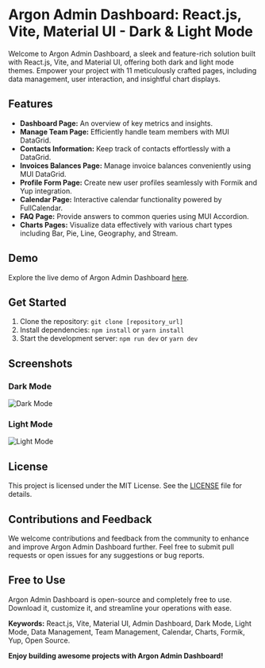 # Argon Admin Dashboard: React.js, Vite, Material UI - Dark & Light Mode

Welcome to Argon Admin Dashboard, a sleek and feature-rich solution built with React.js, Vite, and Material UI, offering both dark and light mode themes. Empower your project with 11 meticulously crafted pages, including data management, user interaction, and insightful chart displays.

## Features

- **Dashboard Page:** An overview of key metrics and insights.
- **Manage Team Page:** Efficiently handle team members with MUI DataGrid.
- **Contacts Information:** Keep track of contacts effortlessly with a DataGrid.
- **Invoices Balances Page:** Manage invoice balances conveniently using MUI DataGrid.
- **Profile Form Page:** Create new user profiles seamlessly with Formik and Yup integration.
- **Calendar Page:** Interactive calendar functionality powered by FullCalendar.
- **FAQ Page:** Provide answers to common queries using MUI Accordion.
- **Charts Pages:** Visualize data effectively with various chart types including Bar, Pie, Line, Geography, and Stream.

## Demo

Explore the live demo of Argon Admin Dashboard [here](https://argon-admin-dashboard.web.app/).

## Get Started

1. Clone the repository: `git clone [repository_url]`
2. Install dependencies: `npm install` or `yarn install`
3. Start the development server: `npm run dev` or `yarn dev`

## Screenshots

### Dark Mode

![Dark Mode](https://res.cloudinary.com/duxego3ja/image/upload/v1709215626/argon-admin-dashboard/b6jztniqlakkglakrp4e.png)

### Light Mode

![Light Mode](https://res.cloudinary.com/duxego3ja/image/upload/v1709215626/argon-admin-dashboard/qf006k0kwkhrgmefengy.png)

## License

This project is licensed under the MIT License. See the [LICENSE](LICENSE) file for details.

## Contributions and Feedback

We welcome contributions and feedback from the community to enhance and improve Argon Admin Dashboard further. Feel free to submit pull requests or open issues for any suggestions or bug reports.

## Free to Use

Argon Admin Dashboard is open-source and completely free to use. Download it, customize it, and streamline your operations with ease.

**Keywords:** React.js, Vite, Material UI, Admin Dashboard, Dark Mode, Light Mode, Data Management, Team Management, Calendar, Charts, Formik, Yup, Open Source.

**Enjoy building awesome projects with Argon Admin Dashboard!**
